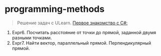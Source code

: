 # programming-methods
> Решение задач с ULearn. [Первое знакомство с C#:](https://ulearn.me/Course/BasicProgramming/Zadachi_na_sieminar_aef25d82-818b-4a50-a2f0-bba842eeeedc)
1. Expr6. Посчитать расстояние от точки до прямой, заданной двумя разными точками.
2. Expr7. Найти вектор, параллельный прямой. Перпендикулярный прямой.
